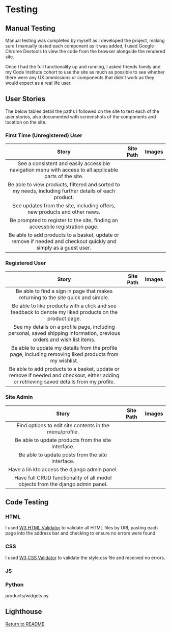 # Testing

## Manual Testing
Manual testing was completed by myself as I developed the project, making sure I manually tested each component as it was added, I used Google Chrome Devtools to view the code from the browser alongside the rendered site.

Once I had the full functionality up and running, I asked friends family and my Code Institute cohort to use the site as much as possible to see whether there were any UX ommissions or components that didn't work as they would expect as a real life user.

## User Stories
The below tables detail the paths I followed on the site to test each of the user stories, also documented with screenshots of the components and location on the site.

### First Time (Unregistered) User

|                                                                       Story                                                                        | Site Path | Images |
| :------------------------------------------------------------------------------------------------------------------------------------------------: | :-------: | :---: |
|See a consistent and easily accessible navigation menu with access to all applicable parts of the site.|||
|Be able to view products, filtered and sorted to my needs, including further details of each product.|||
|See updates from the site, including offers, new products and other news.|||
|Be prompted to register to the site, finding an accessbile registration page.|||
|Be able to add products to a basket, update or remove if needed and checkout quickly and simply as a guest user.|||

### Registered User

|                                                                       Story                                                                        | Site Path | Images |
| :------------------------------------------------------------------------------------------------------------------------------------------------: | :-------: | :---: |
|Be able to find a sign in page that makes returning to the site quick and simple.|||
|Be able to like products with a click and see feedback to denote my liked products on the product page.|||
|See my details on a profile page, including personal, saved shipping information, previous orders and wish list items.|||
|Be able to update my details from the profile page, including removing liked products from my wishlist.|||
|Be able to add products to a basket, update or remove if needed and checkout, either adding or retrieving saved details from my profile.|||

### Site Admin

|                                                                       Story                                                                        | Site Path | Images |
| :------------------------------------------------------------------------------------------------------------------------------------------------: | :-------: | :---: |
|Find options to edit site contents in the menu/profile.|||
|Be able to update products from the site interface.|||
|Be able to update posts from the site interface.|||
|Have a lin kto access the django admin panel.|||
|Have full CRUD functionality of all model objects from the django admin panel.|||

## Code Testing

### HTML

I used [W3 HTML Validator](https://validator.w3.org/) to validate all HTML files by URI, pasting each page into the address bar and checking to ensure no errors were found.


### CSS

I used [W3 CSS Validator](https://jigsaw.w3.org/css-validator/validator) to validate the style.css file and received no errors.


### JS




### Python
products/widgets.py


## Lighthouse




[Return to README](README.md)
